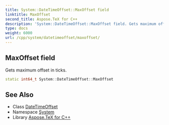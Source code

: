 ```yaml
---
title: System::DateTimeOffset::MaxOffset field
linktitle: MaxOffset
second_title: Aspose.TeX for C++
description: 'System::DateTimeOffset::MaxOffset field. Gets maximum offset in ticks in C++.'
type: docs
weight: 6000
url: /cpp/system/datetimeoffset/maxoffset/
---
```

## MaxOffset field


Gets maximum offset in ticks.

```cpp
static int64_t System::DateTimeOffset::MaxOffset
```

## See Also

* Class [DateTimeOffset](../)
* Namespace [System](../../)
* Library [Aspose.TeX for C++](../../../)

